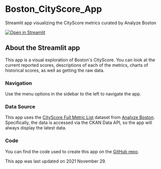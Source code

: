 # Boston_CityScore_App
Streamlit app visualizing the CityScore metrics curated by Analyze Boston

[![Open in Streamlit](https://static.streamlit.io/badges/streamlit_badge_black_white.svg)](https://share.streamlit.io/jenna-jordan/boston_cityscore_app/main/app.py)

## About the Streamlit app
This app is a visual exploration of Boston's CityScore. You can look at the current reported scores, descriptions of each of the metrics, charts of historical scores, as well as getting the raw data.
    
### Navigation

Use the menu options in the sidebar to the left to navigate the app.

### Data Source

This app uses the [CityScore Full Metric List](https://data.boston.gov/dataset/cityscore/resource/dd657c02-3443-4c00-8b29-56a40cfe7ee4) dataset from [Analyze Boston](https://data.boston.gov).
Specifically, the data is accessed via the CKAN Data API, so the app will always display the latest data.

### Code

You can find the code used to create this app on the [GitHub repo](https://github.com/jenna-jordan/Boston_CityScore_App).

This app was last updated on 2021 November 29.

